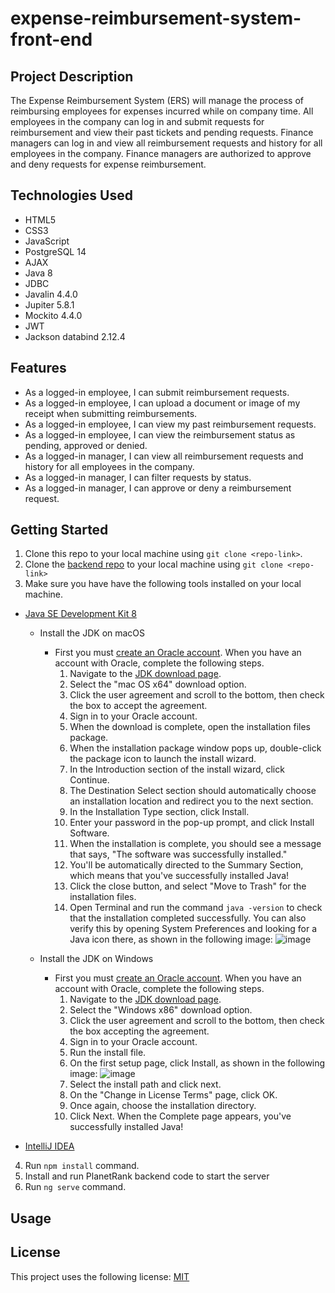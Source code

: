 # expense-reimbursement-system-front-end

## Project Description
The Expense Reimbursement System (ERS) will manage the process of reimbursing employees for expenses incurred while on company time. All employees in the company can log in and submit requests for reimbursement and view their past tickets and pending requests. Finance managers can log in and view all reimbursement requests and history for all employees in the company. Finance managers are authorized to approve and deny requests for expense reimbursement.

## Technologies Used
* HTML5
* CSS3
* JavaScript
* PostgreSQL 14
* AJAX
* Java 8
* JDBC
* Javalin 4.4.0
* Jupiter 5.8.1
* Mockito 4.4.0
* JWT
* Jackson databind 2.12.4

## Features
* As a logged-in employee, I can submit reimbursement requests.
* As a logged-in employee, I can upload a document or image of my receipt when submitting reimbursements.
* As a logged-in employee, I can view my past reimbursement requests.
* As a logged-in employee, I can view the reimbursement status as pending, approved or denied.
* As a logged-in manager, I can view all reimbursement requests and history for all employees in the company.
* As a logged-in manager, I can filter requests by status.
* As a logged-in manager, I can approve or deny a reimbursement request.

## Getting Started
1. Clone this repo to your local machine using `git clone <repo-link>`.
2. Clone the [backend repo](https://github.com/ankurshahi80/expense-reimbursement-system) to your local machine using `git clone <repo-link>`
3. Make sure you have have the following tools installed on your local machine.
  - [Java SE Development Kit 8](https://www.oracle.com/technetwork/java/javase/downloads/jdk8-downloads-2133151.html)  
    - Install the JDK on macOS  
      - First you must [create an Oracle account](https://docs.oracle.com/en/cloud/get-started/subscriptions-cloud/csgsg/get-oracle-com-account.html). When you have an account with Oracle, complete the following steps.
        1. Navigate to the [JDK download page](https://www.oracle.com/technetwork/java/javase/downloads/jdk8-downloads-2133151.html).
        2. Select the "mac OS x64" download option.
        3. Click the user agreement and scroll to the bottom, then check the box to accept the agreement.
        4. Sign in to your Oracle account.
        5. When the download is complete, open the installation files package.
        6. When the installation package window pops up, double-click the package icon to launch the install wizard.
        7. In the Introduction section of the install wizard, click Continue.
        8. The Destination Select section should automatically choose an installation location and redirect you to the next section.
        9. In the Installation Type section, click Install.
        10. Enter your password in the pop-up prompt, and click Install Software.
        11. When the installation is complete, you should see a message that says, "The software was successfully installed."
        12. You'll be automatically directed to the Summary Section, which means that you've successfully installed Java!
        13. Click the close button, and select "Move to Trash" for the installation files.
        14. Open Terminal and run the command `java -version` to check that the installation completed successfully. You can also verify this by opening System Preferences and looking for a Java icon there, as shown in the following image:
        ![image](https://user-images.githubusercontent.com/79622822/163214046-56d0c809-279a-4f7c-9413-18f3db588cc6.png)  

    - Install the JDK on Windows
      - First you must [create an Oracle account](https://docs.oracle.com/en/cloud/get-started/subscriptions-cloud/csgsg/get-oracle-com-account.html). When you have an account with Oracle, complete the following steps.
        1. Navigate to the [JDK download page](https://www.oracle.com/technetwork/java/javase/downloads/jdk8-downloads-2133151.html).
        2. Select the "Windows x86" download option.
        3. Click the user agreement and scroll to the bottom, then check the box accepting the agreement.
        4. Sign in to your Oracle account.
        5. Run the install file.
        6. On the first setup page, click Install, as shown in the following image:
        ![image](https://user-images.githubusercontent.com/79622822/163215367-dd559968-d995-4a0d-9da2-0abe858a6745.png)
        7. Select the install path and click next.
        8. On the "Change in License Terms" page, click OK.
        9. Once again, choose the installation directory.
        10. Click Next. When the Complete page appears, you've successfully installed Java!
  



  - [IntelliJ IDEA](https://www.jetbrains.com/idea/)
4. Run `npm install` command.
5. Install and run PlanetRank backend code to start the server 
6. Run `ng serve` command.

## Usage

## License
This project uses the following license: [MIT](https://choosealicense.com/licenses/mit/)